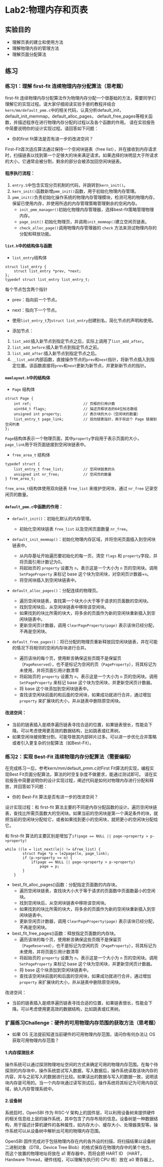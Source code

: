 # Lab2:物理内存和页表

## 实验目的
- 理解页表的建立和使用方法
- 理解物理内存的管理方法
- 理解页面分配算法
## 练习
### 练习1：理解 first-fit 连续物理内存分配算法（思考题）
first-fit 连续物理内存分配算法作为物理内存分配一个很基础的方法，需要同学们理解它的实现过程。请大家仔细阅读实验手册的教程并结合`kern/mm/default_pmm.c`中的相关代码，认真分析default_init，default_init_memmap，default_alloc_pages， default_free_pages等相关函数，并描述程序在进行物理内存分配的过程以及各个函数的作用。 请在实验报告中简要说明你的设计实现过程。请回答如下问题：

- 你的first fit算法是否有进一步的改进空间？

First-Fit首次适应算法通过保持一个空闲块链表（free list），并在接收到内存请求时，扫描链表以找到第一个足够大的块来满足请求。如果选择的块明显大于所请求的大小，它通常会被分割，剩余的部分会被添加回空闲块链表。

#### 程序执行流程：
1. `entry.S`中包含实现分页机制的代码，并跳转到`kern_init()`。
2. `kern_init()`函数新增`pmm_init()`函数，用于初始化物理内存管理。
3. `pmm_init()`负责初始化操作系统的物理内存管理模块，检测可用的物理内存，保留已使用内存，并使用所选的内存管理策略管理剩余的空闲内存。
    - `init_pmm_manager()`初始化物理内存管理器，选择best-fit策略管理物理内存。
    - `page_init()` 初始化物理页，并调用`init_memmap()`建立空闲页链表。
    - `check_alloc_page()`调用物理内存管理器的 `check` 方法来测试物理内存的分配和释放功能。

#### `list.h`中的结构体与函数  
- `list_entry`结构体
```
struct list_entry {
    struct list_entry *prev, *next;
};
typedef struct list_entry list_entry_t;
```
每个节点包含两个指针
- prev：指向前一个节点。
- next：指向下一个节点。
- 使用`list_entry_t`为`struct list_entry`创建别名，简化节点的声明和使用。

- 添加节点：
1. `list_add`:插入新节点到指定节点之后，实际上调用了`list_add_after`。
2. `list_add_before`:插入新节点到指定节点之前。
3. `list_add_after`:插入新节点到指定节点之后。
4. `__list_add`:内部函数，直接操作节点的`prev`和`next`指针，将新节点插入到指定位置。该函数直接将`prev`和`next`更新为新节点，并更新新节点的指针。

#### `memlayout.h`中的结构体
- `Page` 结构体
```
struct Page {
    int ref;                        // 页框的引用计数
    uint64_t flags;                 // 描述页框状态的64位标志数组
    unsigned int property;          // 表示块的大小（空闲块的数量）
    list_entry_t page_link;         // 双向链表指针，用于将这个 Page 链接到空闲列表
};
```
`Page`结构体表示一个物理页面，其中`property`字段用于表示页面的大小，`page_link`用于将页面链接到空闲块链表中。

- `free_area_t` 结构体
```
typedef struct {
    list_entry_t free_list;         // 空闲块链表的头
    unsigned int nr_free;           // 空闲页的数量
} free_area_t;
```
`free_area_t`结构体使用双向链表 `free_list` 来维护空闲块，通过 `nr_free` 记录空闲页的数量。

#### `default_pmm.c`中函数的作用：
- `default_init()`：初始化默认的内存管理。
    - 初始化空闲块链表 `free_list` 以及空闲页面数量 `nr_free`。

- `default_init_memmap()`：初始化物理内存区域，并将空闲页面插入到空闲块链表中。
	- 从内存基址开始遍历要初始化的每一页，清空 `flags` 和 `property`字段，并将页面引用计数记为0。
	- 将起始页的 `property` 设置为 `n`，表示这是一个大小为 `n` 页的空闲块。调用 `SetPageProperty` 来标记 base 这个块为空闲块，对空闲页计数器+`n`。
	- 将空闲块插入到空闲块链表中。

- `default_alloc_pages()`：分配连续的物理页。
	- 遍历空闲块链表，查找第一个块大小大于等于请求的页面数的空闲块。
	- 找到空闲块后，从空闲块链表中移除该空闲块。
	- 如果找到的块比所需的块大，将多余的页面作为新的空闲块重新插入到空闲块链表中。
	- 更新空闲页计数器，调用 `ClearPageProperty(page)` 表示该块已经分配，不再是空闲块。

- `default_free_pages()`：将已分配的物理页重新释放回空闲块链表，并在可能的情况下将相邻的空闲内存块进行合并。
	- 遍历该块的每个页，使用断言确保这些页既不是保留页（`PageReserved`），也不是标记为空闲的页（`PageProperty`），将其标记为未使用，并将页面引用计数清零
	- 将起始页的 `property` 设置为 `n`，表示这是一个大小为 `n` 页的空闲块。调用 `SetPageProperty` 来标记 base 这个块为空闲块，并更新空闲页计数器。
	- 将 base 这个块添加到空闲块链表中。
	- 查找该空闲块前面的和后面的空闲块，如果成功就进行合并，通过增加 `property` 来扩展块的大小，并从链表中删除原空闲块。

#### 改进空间：
- 当前的链表插入是顺序遍历链表寻找合适的位置，如果链表很长，性能会下降。可以考虑使用更高效的数据结构，比如跳表或红黑树。
- 如果空闲块被频繁分割，可能导致其内部碎片过多。可以进一步优化合并策略或者引入更复杂的分配算法（如Best-Fit）。
### 练习2：实现 Best-Fit 连续物理内存分配算法（需要编程）
在完成练习一后，参考kern/mm/default_pmm.c对First Fit算法的实现，编程实现Best Fit页面分配算法，算法的时空复杂度不做要求，能通过测试即可。 请在实验报告中简要说明你的设计实现过程，阐述代码是如何对物理内存进行分配和释放，并回答如下问题：

- 你的 Best-Fit 算法是否有进一步的改进空间？

设计实现过程：和 first-fit 算法主要的不同是内存分配函数的设计。遍历空闲块链表，查找比所需页面数大的空闲块。如果当前的空闲块是第一个满足条件的块，就把当前的空闲块分配给它，或者如果找到更小的空闲块，就把更小的空闲块分配给它。

和 first-fit 算法的主要区别是增加了`if(page == NULL || page->property > p->property)`
```
while ((le = list_next(le)) != &free_list) {
        struct Page *p = le2page(le, page_link);
        if (p->property >= n) {
            if(page == NULL || page->property > p->property)
                page = p;
        }
    }
```

- best_fit_alloc_pages()函数：分配指定页面数的内存块。
	- 遍历空闲块链表，查找块大小大于等于请求的页面数中页面数最小的空闲块。
	- 找到空闲块后，从空闲块链表中移除该空闲块。
	- 如果找到的块比所需的块大，将多余的页面作为新的空闲块重新插入到空闲块链表中。
	- 更新空闲页计数器，调用 `ClearPageProperty(page)` 表示该块已经分配，不再是空闲块。
- best_fit_free_pages()函数：释放指定页面数的内存块。
	- 遍历该块的每个页，使用断言确保这些页既不是保留页（`PageReserved`），也不是标记为空闲的页（`PageProperty`），将其标记为未使用，并将页面引用计数清零
	- 将起始页的 `property` 设置为 `n`，表示这是一个大小为 `n` 页的空闲块。调用 `SetPageProperty` 来标记 base 这个块为空闲块，并更新空闲页计数器。
	- 将 base 这个块添加到空闲块链表中。
	- 查找该空闲块前面的和后面的空闲块，如果成功就进行合并，通过增加 `property` 来扩展块的大小，并从链表中删除原空闲块。

改进空间：
- 当前的链表插入是顺序遍历链表寻找合适的位置，如果链表很长，性能会下降。可以考虑使用更高效的数据结构，比如跳表或红黑树。

### 扩展练习Challenge：硬件的可用物理内存范围的获取方法（思考题）
- 如果 OS 无法提前知道当前硬件的可用物理内存范围，请问你有何办法让 OS 获取可用物理内存范围？
#### 1.内存探测技术
操作系统可以通过探测物理地址空间的方式来确定可用的物理内存范围。在每个待探测的内存块中，操作系统尝试写入数据，写入数据后，操作系统读取该块内存的内容，并与之前写入的数据进行比较。如果读出的数据与写入的数据一致，说明该块内存是可用的。当一个内存块通过读写测试后，操作系统将其标记为可用内存区域，纳入内存管理系统中。
#### 2.设备树
系统启时，OpenSBI 作为 RISC-V 架构上的固件层，可以利用设备树来提供硬件的相关信息给上层的操作系统，其中包含了内存布局的信息。设备树是一种数据结构，用于描述计算机硬件的各种属性，如内存大小、缓存大小、处理器类型等。操作系统可以从设备树中解析出可用的物理内存范围。

OpenSBI 固件完成对于包括物理内存在内的各外设的扫描，将扫描结果以设备树二进制对象（DTB，Device Tree Blob）的格式保存在物理内存中的某个地方。而这个放置的物理地址将放在 a1 寄存器中，而将会把 HART ID （HART，Hardware Thread，硬件线程，可以理解为执行的 CPU 核）放在 a0 寄存器上。


